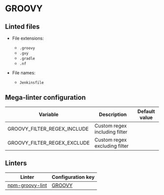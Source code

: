 <!-- markdownlint-disable MD003 MD020 MD033 MD041 -->
<!-- Generated by .automation/build.py, please do not update manually -->
<!-- Instead, update descriptor file at https://github.com/nvuillam/mega-linter/tree/master/megalinter/descriptors/groovy.yml -->
# GROOVY

## Linted files

- File extensions:
  - `.groovy`
  - `.gvy`
  - `.gradle`
  - `.nf`

- File names:
  - `Jenkinsfile`

## Mega-linter configuration

| Variable | Description | Default value |
| ----------------- | -------------- | -------------- |
| GROOVY_FILTER_REGEX_INCLUDE | Custom regex including filter |  |
| GROOVY_FILTER_REGEX_EXCLUDE | Custom regex excluding filter |  |

## Linters

| Linter | Configuration key |
| ------ | ----------------- |
| [npm-groovy-lint](groovy_npm_groovy_lint.md) | [GROOVY](groovy_npm_groovy_lint.md) |
